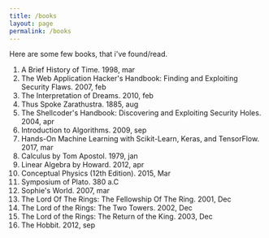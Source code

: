 ```yaml
---
title: /books
layout: page
permalink: /books
---
```


Here are some few books, that i've found/read.  
1. A Brief History of Time. 1998, mar
2. The Web Application Hacker's Handbook: Finding and Exploiting Security Flaws. 2007, feb
3. The Interpretation of Dreams. 2010, feb
4. Thus Spoke Zarathustra. 1885, aug
5. The Shellcoder's Handbook: Discovering and Exploiting Security Holes. 2004, apr
6. Introduction to Algorithms. 2009, sep
7. Hands-On Machine Learning with Scikit-Learn, Keras, and TensorFlow. 2017, mar
8. Calculus by Tom Apostol. 1979, jan
9. Linear Algebra by Howard. 2012, apr
10. Conceptual Physics (12th Edition). 2015, Mar
11. Symposium of Plato. 380 a.C
12. Sophie's World. 2007, mar
13. The Lord Of The Rings: The Fellowship Of The Ring. 2001, Dec
14. The Lord of the Rings: The Two Towers. 2002, Dec
15. The Lord of the Rings: The Return of the King. 2003, Dec
16. The Hobbit. 2012, sep